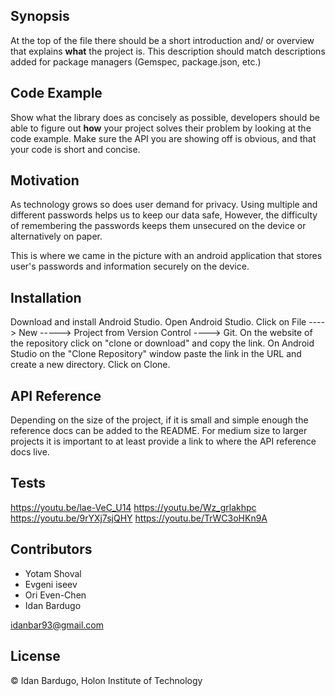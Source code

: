 ## Synopsis

At the top of the file there should be a short introduction and/ or overview that explains **what** the project is. This description should match descriptions added for package managers (Gemspec, package.json, etc.)

## Code Example

Show what the library does as concisely as possible, developers should be able to figure out **how** your project solves their problem by looking at the code example. Make sure the API you are showing off is obvious, and that your code is short and concise.

## Motivation

As technology grows so does user demand for privacy. 
Using multiple and different passwords helps us to keep our data safe, However,
the difficulty of remembering the passwords keeps them unsecured on the device or alternatively on paper.

This is where we came in the picture with an android application that stores user's passwords and information securely on the device.

## Installation

Download and install Android Studio.
Open Android Studio.
Click on File ----> New -----> Project from Version Control ----> Git.
On the website of the repository click on "clone or download" and copy the link.
On Android Studio on the "Clone Repository" window paste the link in the URL and create a new directory.
Click on Clone.

## API Reference

Depending on the size of the project, if it is small and simple enough the reference docs can be added to the README. For medium size to larger projects it is important to at least provide a link to where the API reference docs live.

## Tests

https://youtu.be/lae-VeC_U14
https://youtu.be/Wz_grlakhpc
https://youtu.be/9rYXj7sjQHY
https://youtu.be/TrWC3oHKn9A

## Contributors

- Yotam Shoval
- Evgeni iseev
- Ori Even-Chen
- Idan Bardugo

idanbar93@gmail.com

## License

© Idan Bardugo, Holon Institute of Technology
